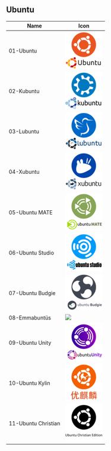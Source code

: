 ## Ubuntu
Name|Icon
--|--
01-Ubuntu|<img src="01-Ubuntu.png" width="100px">
02-Kubuntu|<img src="02-Kubuntu.png" width="100px">
03-Lubuntu|<img src="03-Lubuntu.png" width="100px">
04-Xubuntu|<img src="04-Xubuntu.png" width="100px">
05-Ubuntu MATE|<img src="05-Ubuntu_MATE.png" width="100px">
06-Ubuntu Studio|<img src="06-Ubuntu_Studio.png" width="100px">
07-Ubuntu Budgie|<img src="07-Ubuntu_Budgie.png" width="100px">
08-Emmabuntüs|<img src="08-Emmabuntüs.png" width="100px">
09-Ubuntu Unity|<img src="09-Ubuntu_Unity.png" width="100px">
10-Ubuntu Kylin|<img src="10-Ubuntu_Kylin.png" width="100px">
11-Ubuntu Christian|<img src="11-Ubuntu_Christian.png" width="100px">
